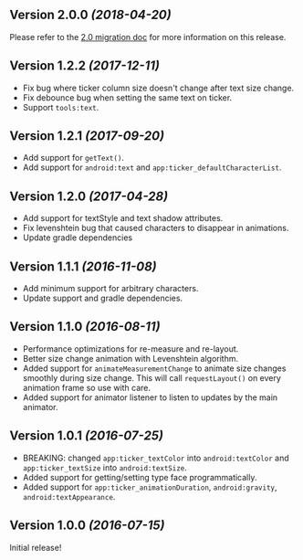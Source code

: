Version 2.0.0 *(2018-04-20)*
----------------------------
Please refer to the
[2.0 migration doc](https://github.com/robinhood/ticker/blob/master/2_0_migration.md)
for more information on this release.

Version 1.2.2 *(2017-12-11)*
----------------------------
* Fix bug where ticker column size doesn't change after text size change.
* Fix debounce bug when setting the same text on ticker.
* Support `tools:text`.

Version 1.2.1 *(2017-09-20)*
----------------------------
* Add support for `getText()`.
* Add support for `android:text` and `app:ticker_defaultCharacterList`.

Version 1.2.0 *(2017-04-28)*
----------------------------
* Add support for textStyle and text shadow attributes.
* Fix levenshtein bug that caused characters to disappear in animations.
* Update gradle dependencies

Version 1.1.1 *(2016-11-08)*
----------------------------
* Add minimum support for arbitrary characters.
* Update support and gradle dependencies.

Version 1.1.0 *(2016-08-11)*
----------------------------
* Performance optimizations for re-measure and re-layout.
* Better size change animation with Levenshtein algorithm.
* Added support for `animateMeasurementChange` to animate size changes smoothly during size change.
This will call `requestLayout()` on every animation frame so use with care.
* Added support for animator listener to listen to updates by the main animator.

Version 1.0.1 *(2016-07-25)*
----------------------------
* BREAKING: changed `app:ticker_textColor` into `android:textColor` and `app:ticker_textSize`
into `android:textSize`.
* Added support for getting/setting type face programmatically.
* Added support for `app:ticker_animationDuration`, `android:gravity`, `android:textAppearance`.


Version 1.0.0 *(2016-07-15)*
----------------------------

Initial release!

